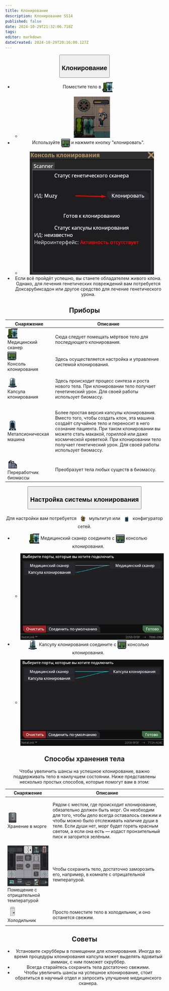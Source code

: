 ```yaml
---
title: Клонирование
description: Клонирование SS14
published: false
date: 2024-10-29T21:32:06.718Z
tags: 
editor: markdown
dateCreated: 2024-10-29T20:16:00.127Z
---
```



<center>
  <div class="maincontainer">
    <button type="button" class="collapsible"><h2>Клонирование</h2></button>
    <div class="content">
 <ul>
<li>Поместите тело в <img src="/guides/medicine/cloning/medicalscanner.png" class="png1" style="vertical-align: middle">.</li>
 <ul><li><img src="/guides/medicine/cloning/screenshot_9.png"></li> </ul>
<li>Используйте <img src="/guides/medicine/cloning/computer_dna.gif" class="png1" style="vertical-align: middle"> и нажмите кнопку "клонировать".</li>
 <ul><li><img src="/guides/medicine/cloning/screenshot_10.png"></li> </ul>
<li>Если всё пройдёт успешно, вы станете обладателем живого клона. Однако, для лечения генетических повреждений вам потребуется Доксарубиксадон или другое средство для лечение генетического урона. </li>
 </ul>
    </div>


## Приборы

<div class="tb">
<center>
  <table class="med">
    <thead>
      <tr>
        <th>Снаряжение</th>
        <th>Описание</th>
      </tr>
    </thead>
    <tbody>
      <tr>
        <td><img src="/guides/medicine/cloning/medicalscanner.png" class="png1"><br>Медицинский сканер</td>
        <td><p>Сюда следует помещать мёртвое тело для последующего клонирования. 
        </td>
      </tr>
      <tr>
        <td><img src="/guides/medicine/cloning/computer_dna.gif" class="png1"><br>Консоль клонирования</td>
        <td><p>Здесь осуществляется настройка и управление системой клонирования. 
        </td>
      </tr>
      <tr>
        <td><img src="/guides/medicine/cloning/cloningpod.png" class="png1"><br>Капсула клонирования</td>
        <td><p>Здесь происходит процесс синтеза и роста нового тела. При клонировании тело получает  генетический урон. Для своей работы использует биомассу.
        </td>
      </tr>
      <tr>
        <td><img src="/guides/medicine/cloning/cloning_idle.png" class="png1"><br>Метапсионическая машина</td>
        <td><p>Более простая версия капсулы клонирования. Вместо того, чтобы создать клон, эта машина создаёт случайное тело и переносит в него сознание пациента. При таком клонировании вы можете стать макакой, гориллой или даже космической креветкой. При клонировании тело получает  генетический урон. Для своей работы использует биомассу.
        </td>
      </tr>
      <tr>
        <td><img src="/guides/medicine/cloning/biomassreclaimer.png" class="png1"><br>Переработчик биомассы</td>
        <td><p>Преобразует тела любых существ в биомассу. 
        </td>
      </tr>
    </tbody>
  </table>
</center>
</div>

<p>

<center>
  <div class="maincontainer">
    <button type="button" class="collapsible"><h2>Настройка системы клонирования</h2></button>
    <div class="content">
      <p>Для настройки вам потребуется <img src="/guides/medicine/cloning/multitool.png" style="vertical-align: middle"> мультитул или <img src="/guides/medicine/cloning/network_configurator.gif" style="vertical-align: middle"> конфигуратор сетей.</p>
      <ul>
        <li><img src="/guides/medicine/cloning/medicalscanner.png" class="png1" style="vertical-align: middle"> Медицинский сканер соедините с <img src="/guides/medicine/cloning/computer_dna.gif" class="png1" style="vertical-align: middle"> консолью клонирования.</li>
<ul><li><img src="/guides/medicine/cloning/screenshot_6.png" style="vertical-align: middle"></li>
</ul>
        <li><img src="/guides/medicine/cloning/cloningpod.png" class="png1" style="vertical-align: middle"> Капсулу клонирования соедините с <img src="/guides/medicine/cloning/computer_dna.gif" class="png1" style="vertical-align: middle"> консолью клонирования.</li>
<ul><li><img src="/guides/medicine/cloning/screenshot_7.png" style="vertical-align: middle"></li>
</ul>
      </ul>
    </div>

## Способы хранения тела

Чтобы увеличить шансы на успешное клонирование, важно поддерживать тело в наилучшем состоянии. Ниже представлены несколько простых способов, которые помогут вам в этом:

<div class="tb">
<center>
  <table class="med">
    <thead>
      <tr>
        <th>Снаряжение</th>
        <th>Описание</th>
      </tr>
    </thead>
    <tbody>
      <tr>
        <td><img src="/guides/medicine/cloning/morgue.png" class="png1"><br>Хранение в морге</td>
        <td><p> Рядом с местом, где происходит клонирование, обязательно должен быть морг. Он необходим для того, чтобы дело всегда оставалось свежим и чтобы можно было отслеживать наличие души в теле. Если души нет, морг будет гореть красным светом, а если она есть — издаст пронзительный писк и загорится зелёным.
        </td>
      </tr>
      <tr>
        <td><img src="/guides/medicine/cloning/screenshot_8.png" class="png1"><br>Помещение с отрицательной температурой</td>
        <td><p>Чтобы сохранить тело, достаточно заморозить его, например, в комнате с отрицательной температурой. 
        </td>
      </tr>
      <tr>
        <td><img src="/guides/medicine/cloning/freezer.png" class="png1"><br>Холодильник</td>
        <td><p>Просто поместите тело в холодильник, и оно останется свежим.
        </td>
      </tr>
    </tbody>
  </table>
</center>
</div>

## Советы

<ul>
<li>Установите скрубберы в помещении для клонирования. Иногда во время процедуры клонирования капсула может выделять ядовитый аммиак, с ним поможет скруббер.</li>
<li>Всегда старайтесь сохранить тела достаточно свежими.</li>
<li>Чтобы увеличить шансы на успешное клонирование, стоит обратиться в научный отдел и запросить улучшение медицинского сканера.</li>
</ul>
